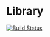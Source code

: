 # Library
[![Build Status](https://travis-ci.org/BogusLove/Library.svg?branch=master)](https://travis-ci.org/BogusLove/Library)
